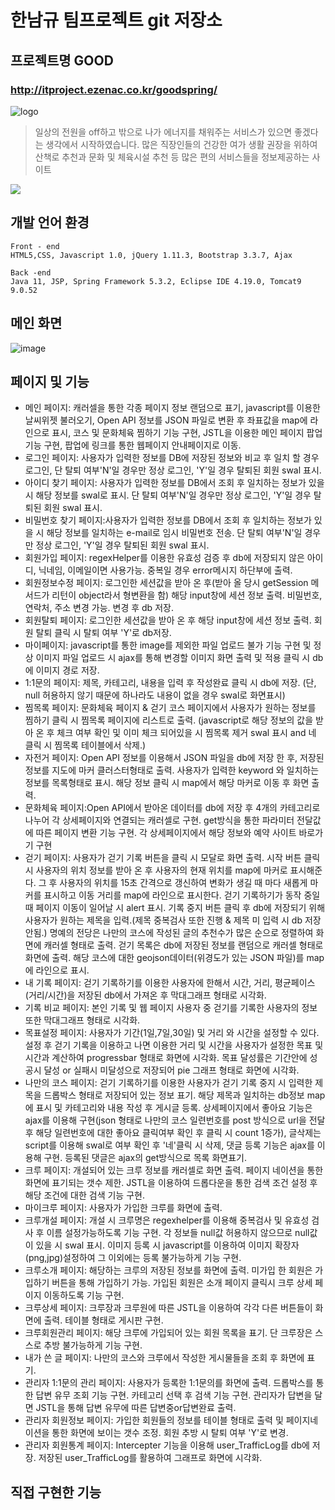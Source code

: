 # 한남규 팀프로젝트 git 저장소
## 프로젝트명 GOOD 
### http://itproject.ezenac.co.kr/goodspring/

![logo](https://user-images.githubusercontent.com/75535280/131618812-bf16681a-87bb-42e5-86bd-598561800977.png)


> 일상의 전원을 off하고 밖으로 나가 에너지를 
채워주는 서비스가 있으면 좋겠다는 생각에서 시작하였습니다.
많은 직장인들의 건강한 여가 생활 권장을 위하여 산책로 추천과 
문화 및 체육시설 추천 등 많은 편의 서비스들을 정보제공하는 사이트

![](../header.png)

## 개발 언어 환경 


```
Front - end
HTML5,CSS, Javascript 1.0, jQuery 1.11.3, Bootstrap 3.3.7, Ajax

Back -end
Java 11, JSP, Spring Framework 5.3.2, Eclipse IDE 4.19.0, Tomcat9 9.0.52

```

## 메인 화면

![image](https://user-images.githubusercontent.com/81571770/132345538-86f36703-b012-4a73-abe3-04b082d68fcf.png)


## 페이지 및 기능
* 메인 페이지: 캐러셀을 통한 각종 페이지 정보 랜덤으로 표기, javascript를 이용한 날씨위젯 불러오기, Open API 정보를 JSON 파일로 변환 후 좌표값을 map에 라인으로 표시, 코스 및 문화체육 찜하기 기능 구현, JSTL을 이용한 메인 페이지 팝업 기능 구현, 팝업에 링크를 통한 웹페이지 안내페이지로 이동.
* 로그인 페이지: 사용자가 입력한 정보를 DB에 저장된 정보와 비교 후 일치 할 경우 로그인, 단 탈퇴 여부'N'일 경우만 정상 로그인, 'Y'일 경우 탈퇴된 회원 swal 표시.
* 아이디 찾기 페이지: 사용자가 입력한 정보를 DB에서 조회 후 일치하는 정보가 있을 시 해당 정보를 swal로 표시. 단 탈퇴 여부'N'일 경우만 정상 로그인, 'Y'일 경우 탈퇴된 회원 swal 표시.
* 비밀번호 찾기 페이지:사용자가 입력한 정보를 DB에서 조회 후 일치하는 정보가 있을 시 해당 정보를 일치하는 e-mail로 임시 비밀번호 전송. 단 탈퇴 여부'N'일 경우만 정상 로그인, 'Y'일 경우 탈퇴된 회원 swal 표시.
* 회원가입 페이지: regexHelper를 이용한 유효성 검증 후 db에 저장되지 않은 아이디, 닉네임, 이메일이면 사용가능. 중복일 경우 error메시지 하단부에 출력.  
* 회원정보수정 페이지: 로그인한 세션값을 받아 온 후(받아 올 당시 getSession 메서드가 리턴이 object라서 형변환을 함) 해당 input창에 세션 정보 출력. 비밀번호, 연락처, 주소 변경 가능. 변경 후 db 저장.
* 회원탈퇴 페이지: 로그인한 세션값을 받아 온 후 해당 input창에 세션 정보 출력. 회원 탈퇴 클릭 시 탈퇴 여부 'Y'로 db저장.
* 마이페이지: javascript를 통한 image를 제외한 파일 업로드 불가 기능 구현 및 정상 이미지 파일 업로드 시 ajax를 통해 변경할 이미지 화면 출력 및 적용 클릭 시 db에 이미지 경로 저장.
* 1:1문의 페이지: 제목, 카테고리, 내용을 입력 후 작성완료 클릭 시 db에 저장. (단, null 허용하지 않기 때문에 하나라도 내용이 없을 경우 swal로 화면표시) 
* 찜목록 페이지: 문화체육 페이지 & 걷기 코스 페이지에서 사용자가 원하는 정보를 찜하기 클릭 시 찜목록 페이지에 리스트로 출력. (javascript로 해당 정보의 값을 받아 온 후 체크 여부 확인 및 이미 체크 되어있을 시 찜목록 제거 swal 표시 and 네 클릭 시 찜목록 테이블에서 삭제.)
* 자전거 페이지: Open API 정보를 이용해서 JSON 파일을 db에 저장 한 후, 저장된 정보를 지도에 마커 클러스터형태로 출력. 사용자가 입력한 keyword 와 일치하는 정보를 목록형태로 표시. 해당 정보 클릭 시 map에서 해당 마커로 이동 후 화면 출력. 
* 문화체육 페이지:Open API에서 받아온 데이터를 db에 저장 후 4개의 카테고리로 나누어 각 상세페이지와 연결되는 캐러셀로 구현. get방식을 통한 파라미터 전달값에 따른 페이지 변환 기능 구현.  각 상세페이지에서 해당 정보와 예약 사이트 바로가기 구현
* 걷기 페이지: 사용자가 걷기 기록 버튼을 클릭 시  모달로 화면 출력. 시작 버튼 클릭 시 사용자의 위치 정보를 받아 온 후 사용자의 현재 위치를 map에 마커로 표시해준다. 그 후 사용자의 위치를 15초 간격으로 갱신하여 변화가 생길 때 마다 새롭게 마커를 표시하고 이동 거리를 map에 라인으로 표시한다. 걷기 기록하기가 동작 중일 때 페이지 이동이 일어날 시 alert 표시. 기록 중지 버튼 클릭 후 db에 저장되기 위해 사용자가 원하는 제목을 입력.(제목 중복검사 또한 진행 & 제목 미 입력 시 db 저장 안됨.)  명예의 전당은 나만의 코스에 작성된 글의 추천수가 많은 순으로 정렬하여 화면에 캐러셀 형태로 출력. 걷기 목록은 db에 저장된 정보를 랜덤으로 캐러셀 형태로 화면에 출력. 해당 코스에 대한 geojson데이터(위경도가 있는 JSON 파일)를 map에 라인으로 표시.
* 내 기록 페이지: 걷기 기록하기를 이용한 사용자에 한해서 시간, 거리, 평균페이스(거리/시간)을 저장된 db에서 가져온 후 막대그래프 형태로 시각화. 
* 기록 비교 페이지: 본인 기록 및 웹 페이지 사용자 중 걷기를 기록한 사용자의 정보 또한 막대그래프 형태로 시각화.
* 목표설정 페이지: 사용자가 기간(1일,7일,30일) 및 거리 와 시간을 설정할 수 있다. 설정 후 걷기 기록을 이용하고 나면 이용한 거리 및 시간을 사용자가 설정한 목표 및 시간과 계산하여 progressbar 형태로 화면에 시각화. 목표 달성률은 기간안에 성공시 달성 or 실패시 미달성으로 저장되어 pie 그래프 형태로 화면에 시각화.
* 나만의 코스 페이지: 걷기 기록하기를 이용한 사용자가 걷기 기록 중지 시 입력한 제목을 드롭박스 형태로 저장되어 있는 정보 표기. 해당 제목과 일치하는 db정보 map에 표시 및 카테고리와 내용 작성 후 게시글 등록. 상세페이지에서 좋아요 기능은 ajax를 이용해 구현(json 형태로 나만의 코스 일련번호를 post 방식으로 url을 전달 후 해당 일련번호에 대한 좋아요 클릭여부 확인 후 클릭 시 count 1증가), 글삭제는 script를 이용해 swal로 여부 확인 후 '네'클릭 시 삭제, 댓글 등록 기능은 ajax를 이용해 구현. 등록된 댓글은 ajax의 get방식으로 목록 화면표기.
* 크루 페이지: 개설되어 있는 크루 정보를 캐러셀로 화면 출력. 페이지 네이션을 통한 화면에 표기되는 갯수 제한. JSTL을 이용하여 드롭다운을 통한 검색 조건 설정 후 해당 조건에 대한 검색 기능 구현.
* 마이크루 페이지: 사용자가 가입한 크루를 화면에 출력. 
* 크루개설 페이지: 개설 시 크루명은 regexhelper를 이용해 중복검사 및 유효성 검사 후 이름 설정가능하도록 기능 구현. 각 정보들 null값 허용하지 않으므로 null값이 있을 시 swal 표시. 이미지 등록 시 javascript를 이용하여 이미지 확장자(png,jpg)설정하여 그 이외에는 등록 불가능하게 기능 구현.
* 크루소개 페이지: 해당하는 크루의 저장된 정보를 화면에 출력. 미가입 한 회원은 가입하기 버튼을 통해 가입하기 가능. 가입된 회원은 소개 페이지 클릭시 크루 상세 페이지 이동하도록 기능 구현.
* 크루상세 페이지: 크루장과 크루원에 따른 JSTL을 이용하여 각각 다른 버튼들이 화면에 출력. 테이블 형태로 게시판 구현. 
* 크루회원관리 페이지: 해당 크루에 가입되어 있는 회원 목록을 표기. 단 크루장은 스스로 추방 불가능하게 기능 구현.
* 내가 쓴 글 페이지: 나만의 코스와 크루에서 작성한 게시물들을 조회 후 화면에 표기.
* 관리자 1:1문의 관리 페이지: 사용자가 등록한 1:1문의를 화면에 출력. 드롭박스를 통한 답변 유무 조회 기능 구현. 카테고리 선택 후 검색 기능 구현. 관리자가 답변을 달면 JSTL을 통해 답변 유무에 따른 답변중or답변완료 출력.
* 관리자 회원정보 페이지: 가입한 회원들의 정보를 테이블 형태로 출력 및 페이지네이션을 통한 화면에 보이는 갯수 조정. 회원 추방 시 탈퇴 여부 'Y'로 변경.  
* 관리자 회원통계 페이지: Intercepter 기능을 이용해 user_TrafficLog를 db에 저장. 저장된 user_TrafficLog를 활용하여 그래프로 화면에 시각화. 

## 직접 구현한 기능

